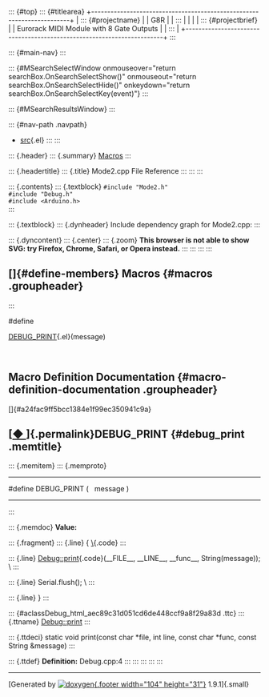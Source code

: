 ::: {#top}
::: {#titlearea}
+-----------------------------------------------------------------------+
| ::: {#projectname}                                                    |
| G8R                                                                   |
| :::                                                                   |
|                                                                       |
| ::: {#projectbrief}                                                   |
| Eurorack MIDI Module with 8 Gate Outputs                              |
| :::                                                                   |
+-----------------------------------------------------------------------+
:::

::: {#main-nav}
:::

::: {#MSearchSelectWindow onmouseover="return searchBox.OnSearchSelectShow()" onmouseout="return searchBox.OnSearchSelectHide()" onkeydown="return searchBox.OnSearchSelectKey(event)"}
:::

::: {#MSearchResultsWindow}
:::

::: {#nav-path .navpath}
-   [src](dir_68267d1309a1af8e8297ef4c3efbcdba.html){.el}
:::
:::

::: {.header}
::: {.summary}
[Macros](#define-members)
:::

::: {.headertitle}
::: {.title}
Mode2.cpp File Reference
:::
:::
:::

::: {.contents}
::: {.textblock}
`#include "Mode2.h"`\
`#include "Debug.h"`\
`#include <Arduino.h>`\
:::

::: {.textblock}
::: {.dynheader}
Include dependency graph for Mode2.cpp:
:::

::: {.dyncontent}
::: {.center}
::: {.zoom}
**This browser is not able to show SVG: try Firefox, Chrome, Safari, or
Opera instead.**
:::
:::
:::
:::

[]{#define-members} Macros {#macros .groupheader}
--------------------------
:::

\#define 

[DEBUG\_PRINT](Mode2_8cpp.html#a24fac9ff5bcc1384e1f99ec350941c9a){.el}(message)

 

Macro Definition Documentation {#macro-definition-documentation .groupheader}
------------------------------

[]{#a24fac9ff5bcc1384e1f99ec350941c9a}

[[◆ ](#a24fac9ff5bcc1384e1f99ec350941c9a)]{.permalink}DEBUG\_PRINT {#debug_print .memtitle}
------------------------------------------------------------------

::: {.memitem}
::: {.memproto}
  ----------------------- --- --- --------- --- --
  \#define DEBUG\_PRINT   (       message   )   
  ----------------------- --- --- --------- --- --
:::

::: {.memdoc}
**Value:**

::: {.fragment}
::: {.line}
{ [\\](classDebug.html#aec89c31d051cd6de448ccf9a8f29a83d){.code}
:::

::: {.line}
[Debug::print](classDebug.html#aec89c31d051cd6de448ccf9a8f29a83d){.code}(\_\_FILE\_\_,
\_\_LINE\_\_, \_\_func\_\_, String(message)); \\
:::

::: {.line}
Serial.flush(); \\
:::

::: {.line}
}
:::

::: {#aclassDebug_html_aec89c31d051cd6de448ccf9a8f29a83d .ttc}
::: {.ttname}
[Debug::print](classDebug.html#aec89c31d051cd6de448ccf9a8f29a83d)
:::

::: {.ttdeci}
static void print(const char \*file, int line, const char \*func, const
String &message)
:::

::: {.ttdef}
**Definition:** Debug.cpp:4
:::
:::
:::
:::
:::

------------------------------------------------------------------------

[Generated by [![doxygen](doxygen.svg){.footer width="104"
height="31"}](https://www.doxygen.org/index.html) 1.9.1]{.small}
